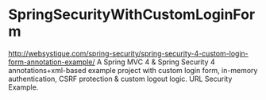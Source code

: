 # SpringSecurityWithCustomLoginForm


http://websystique.com/spring-security/spring-security-4-custom-login-form-annotation-example/
A Spring MVC 4 & Spring Security 4 annotations+xml-based example project with custom login form, in-memory authentication, CSRF protection & custom logout logic. URL Security Example.
